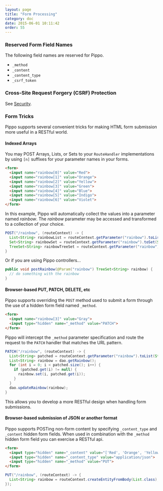```yaml
---
layout: page
title: "Form Processing"
category: doc
date: 2015-06-01 10:11:42
order: 55
---
```


### Reserved Form Field Names

The following field names are reserved for Pippo.

- `_method`
- `_content`
- `_content_type`
- `_csrf_token`

### Cross-Site Request Forgery (CSRF) Protection

See [Security](security.html).

### Form Tricks

Pippo supports several convenient tricks for making HTML form submission more useful in a RESTful world.

#### Indexed Arrays

You may POST Arrays, Lists, or Sets to your `RouteHandler` implementations by using `[n]` suffixes for your parameter names in your forms.

```html
<form>
  <input name="rainbow[0]" value="Red">
  <input name="rainbow[1]" value="Orange">
  <input name="rainbow[2]" value="Yellow">
  <input name="rainbow[3]" value="Green">
  <input name="rainbow[4]" value="Blue">
  <input name="rainbow[5]" value="Indigo">
  <input name="rainbow[6]" value="Violet">
</form>
```

In this example, Pippo will automatically collect the values into a parameter named *rainbow*.  The *rainbow* parameter may be accessed and transformed to a collection of your choice.

```java
POST("/rainbow", (routeContext) -> {
  List<String> rainbowList = routeContext.getParameter("rainbow").toList(String.class);
  Set<String> rainbowSet = routeContext.getParameter("rainbow").toSet(String.class);
  TreeSet<String> rainbowTreeSet = routeContext.getParameter("rainbow").toCollection(TreeSet.class, String.class);
}
```

Or if you are using Pippo controllers...

```java
public void postRainbow(@Param("rainbow") TreeSet<String> rainbow) {
  // do something with the rainbow
}
```


#### Browser-based PUT, PATCH, DELETE, etc

Pippo supports overriding the `POST` method used to submit a form through the use of a hidden form field named `_method`.

```html
<form>
  <input name="rainbow[3]" value="Gray">
  <input type="hidden" name="_method" value="PATCH">
</form>
```

Pippo will intercept the `_method` parameter specification and route the request to the `PATCH` handler that matches the URL pattern.

```java
PATCH("/rainbow", (routeContext) -> {
  List<String> patched = routeContext.getParameter("rainbow").toList(String.class);
  List<String> rainbow = dao.getRainbow();
  for (int i = 0; i < patched.size(); i++) {
    if (patched.get(i) != null) {
      rainbow.set(i, patched.get(i));
    }
  }
  dao.updateRainbow(rainbow);
}
```

This allows you to develop a more RESTful design when handling form submissions.

#### Browser-based submission of JSON or another format

Pippo supports POSTing non-form content by specifying `_content_type` and `_content` hidden form fields.  When used in combination with the `_method` hidden form field you can exercise a RESTful api.

```html
<form>
  <input type="hidden" name="_content" value="['Red', 'Orange', 'Yellow', 'Green', 'Blue', 'Indigo', 'Violet']">
  <input type="hidden" name="_content_type" value="application/json">
  <input type="hidden" name="_method" value="PUT">
</form>
```

```java
PUT("/rainbow", (routeContext) -> {
  List<String> rainbow = routeContext.createEntityFromBody(List.class);
});

```
